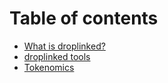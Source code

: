 # Table of contents

* [What is droplinked?](README.md)
* [droplinked tools](droplinked-tools.md)
* [Tokenomics](tokenomics.md)
